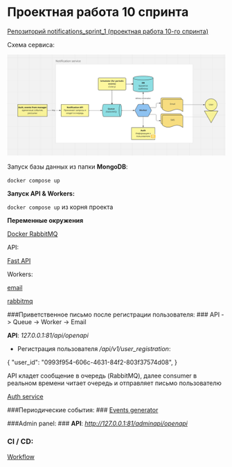 # Проектная работа 10 спринта

[Репозиторий notifications_sprint_1 (проектная работа 10-го спринта)](https://github.com/NataliaLaktyushkina/notifications_sprint_1)

Схема сервиса:

![scheme](/scheme/Notification_scheme.png)


Запуск базы данных из папки **MongoDB**:

`docker compose up`

**Запуск API & Workers:**

`docker compose up` из корня проекта

**Переменные окружения**

[Docker RabbitMQ](/.env.example)

API:

[Fast API](/fast_api/src/core/.env.example)

Workers:

[email](/workers/src/settings/email/.env.example)

[rabbitmq](/workers/src/settings/rabbitmq/.env.example)

###Приветственное письмо после регистрации пользователя: ###
API -> Queue -> Worker -> Email


**API**:
*127.0.0.1:81/api/openapi*


- Регистрация пользователя */api/v1/user_registration*:

{
   "user_id": "0993f954-606c-4631-84f2-803f37574d08",
}

API кладет сообщение в очередь (RabbitMQ),
далее consumer в реальном времени читает очередь и отправляет письмо пользователю

[Auth service](https://github.com/NataliaLaktyushkina/Auth_sprint_2)

###Периодические события: ###
[Events generator](workers/src/events_generator/generator.py)


###Admin panel: ###
**API**:
*http://127.0.0.1:81/adminapi/openapi*

### CI / CD: ###
[Workflow](.github/workflows/python.yml)
